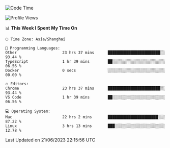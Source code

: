 <!--START_SECTION:waka-->
![Code Time](http://img.shields.io/badge/Code%20Time-831%20hrs%2037%20mins-blue)

![Profile Views](http://img.shields.io/badge/Profile%20Views-0-blue)

📊 **This Week I Spent My Time On** 

```text
🕑︎ Time Zone: Asia/Shanghai

💬 Programming Languages: 
Other                    23 hrs 37 mins      ███████████████████████░░   93.44 % 
TypeScript               1 hr 39 mins        ██░░░░░░░░░░░░░░░░░░░░░░░   06.56 % 
Docker                   0 secs              ░░░░░░░░░░░░░░░░░░░░░░░░░   00.00 % 

🔥 Editors: 
Chrome                   23 hrs 37 mins      ███████████████████████░░   93.44 % 
VS Code                  1 hr 39 mins        ██░░░░░░░░░░░░░░░░░░░░░░░   06.56 % 

💻 Operating System: 
Mac                      22 hrs 2 mins       ██████████████████████░░░   87.22 % 
Linux                    3 hrs 13 mins       ███░░░░░░░░░░░░░░░░░░░░░░   12.78 % 
```


 Last Updated on 21/06/2023 22:15:56 UTC
<!--END_SECTION:waka-->